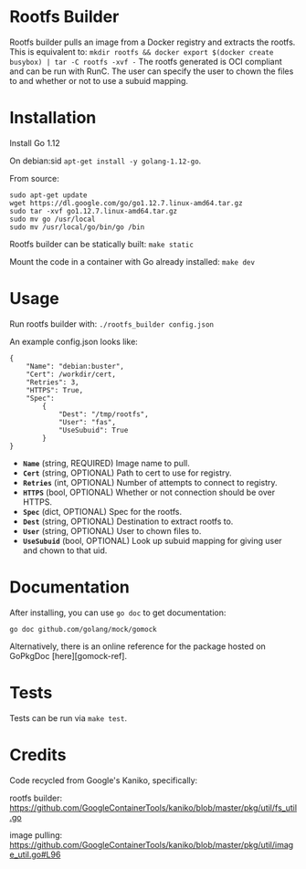 Rootfs Builder
======
Rootfs builder pulls an image from a Docker registry and extracts the rootfs.
This is equivalent to:
`mkdir rootfs && docker export $(docker create busybox) | tar -C rootfs -xvf -`
The rootfs generated is OCI compliant and can be run with RunC.  The user can
specify the user to chown the files to and whether or not to use a subuid mapping.

Installation
=====
Install Go 1.12

On debian:sid
`apt-get install -y golang-1.12-go`.

From source:
```
sudo apt-get update
wget https://dl.google.com/go/go1.12.7.linux-amd64.tar.gz
sudo tar -xvf go1.12.7.linux-amd64.tar.gz
sudo mv go /usr/local
sudo mv /usr/local/go/bin/go /bin
```

Rootfs builder can be statically built:
`make static`

Mount the code in a container with Go already installed:
`make dev`

Usage
=====
Run rootfs builder with:
`./rootfs_builder config.json`

An example config.json looks like:
```
{
    "Name": "debian:buster",
    "Cert": /workdir/cert,
    "Retries": 3,
    "HTTPS": True,
    "Spec":
        {
            "Dest": "/tmp/rootfs",
            "User": "fas",
            "UseSubuid": True
        }
}
```
* **`Name`** (string, REQUIRED) Image name to pull.
* **`Cert`** (string, OPTIONAL) Path to cert to use for registry.
* **`Retries`** (int, OPTIONAL) Number of attempts to connect to registry.
* **`HTTPS`** (bool, OPTIONAL) Whether or not connection should be over HTTPS.
* **`Spec`** (dict, OPTIONAL) Spec for the rootfs.
* **`Dest`** (string, OPTIONAL) Destination to extract rootfs to.
* **`User`** (string, OPTIONAL) User to chown files to.
* **`UseSubuid`** (bool, OPTIONAL) Look up subuid mapping for giving user and chown to that uid.

Documentation
=====
After installing, you can use `go doc` to get documentation:

    go doc github.com/golang/mock/gomock

Alternatively, there is an online reference for the package hosted on GoPkgDoc
[here][gomock-ref].

Tests
=====
Tests can be run via `make test`.

Credits
=====
Code recycled from Google's Kaniko, specifically:

rootfs builder:
https://github.com/GoogleContainerTools/kaniko/blob/master/pkg/util/fs_util.go

image pulling:
https://github.com/GoogleContainerTools/kaniko/blob/master/pkg/util/image_util.go#L96
